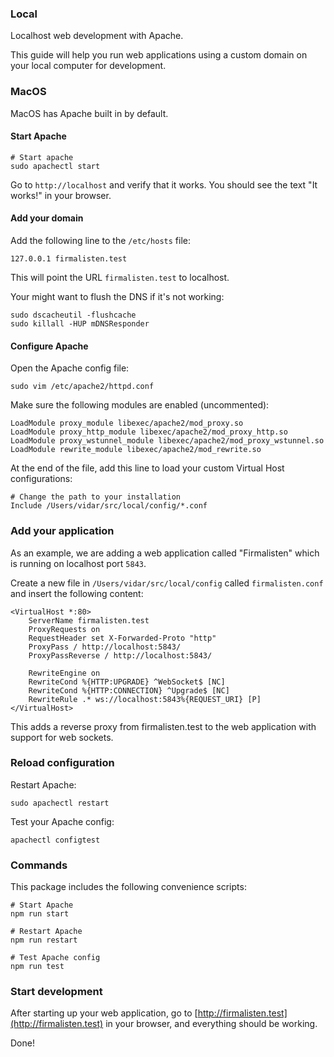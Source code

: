 ### Local

Localhost web development with Apache.

This guide will help you run web applications using a custom domain on your local computer for development.

### MacOS

MacOS has Apache built in by default.

#### Start Apache

```
# Start apache
sudo apachectl start
```

Go to `http://localhost` and verify that it works. You should see the text "It works!" in your browser.

#### Add your domain

Add the following line to the `/etc/hosts` file:

```
127.0.0.1 firmalisten.test
```

This will point the URL `firmalisten.test` to localhost.

Your might want to flush the DNS if it's not working:

```
sudo dscacheutil -flushcache
sudo killall -HUP mDNSResponder
```

#### Configure Apache

Open the Apache config file:
```
sudo vim /etc/apache2/httpd.conf
```

Make sure the following modules are enabled (uncommented):

```
LoadModule proxy_module libexec/apache2/mod_proxy.so
LoadModule proxy_http_module libexec/apache2/mod_proxy_http.so
LoadModule proxy_wstunnel_module libexec/apache2/mod_proxy_wstunnel.so
LoadModule rewrite_module libexec/apache2/mod_rewrite.so
```

At the end of the file, add this line to load your custom Virtual Host configurations:
```
# Change the path to your installation
Include /Users/vidar/src/local/config/*.conf
```

### Add your application

As an example, we are adding a web application called "Firmalisten" which is running on localhost port `5843`.

Create a new file in `/Users/vidar/src/local/config` called `firmalisten.conf` and insert the following content:

```
<VirtualHost *:80>
    ServerName firmalisten.test
    ProxyRequests on
    RequestHeader set X-Forwarded-Proto "http"
    ProxyPass / http://localhost:5843/
    ProxyPassReverse / http://localhost:5843/

    RewriteEngine on
    RewriteCond %{HTTP:UPGRADE} ^WebSocket$ [NC]
    RewriteCond %{HTTP:CONNECTION} ^Upgrade$ [NC]
    RewriteRule .* ws://localhost:5843%{REQUEST_URI} [P]
</VirtualHost>
```

This adds a reverse proxy from firmalisten.test to the web application with support for web sockets.

### Reload configuration

Restart Apache:
```
sudo apachectl restart
```

Test your Apache config:
```
apachectl configtest
```

### Commands

This package includes the following convenience scripts:

```
# Start Apache
npm run start

# Restart Apache
npm run restart

# Test Apache config
npm run test
```

### Start development

After starting up your web application, go to [http://firmalisten.test](http://firmalisten.test) in your browser, and everything should be working.

Done!
